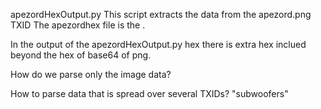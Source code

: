 apezordHexOutput.py
This script extracts the data from the apezord.png TXID
The apezordhex file is the .

In the output of the apezordHexOutput.py hex there is extra hex inclued beyond the hex of base64 of png.

How do we parse only the image data?

How to parse data that is spread over several TXIDs? "subwoofers"

